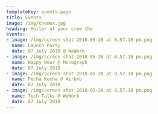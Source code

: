 ```yaml
---
templateKey: events-page
title: Events
image: /img/chemex.jpg
heading: Holler at your crew tho
events:
- image: /img/screen shot 2018-05-28 at 8.57.18 pm.png
  name: Launch Party
  date: 07 July 2018 @ WeWork
- image: /img/screen shot 2018-05-28 at 8.57.18 pm.png
  name: Happy Hour @ Monograph
  date: 07 July 2018
- image: /img/screen shot 2018-05-28 at 8.57.18 pm.png
  name: Pecha Kucha @ Airbnb
  date: 07 July 2018
- image: /img/screen shot 2018-05-28 at 8.57.18 pm.png
  name: Tech Talks @ WeWork
  date: 07 July 2018
---
```

